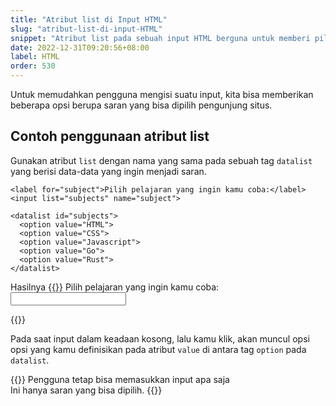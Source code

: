 ```yaml
---
title: "Atribut list di Input HTML"
slug: "atribut-list-di-input-HTML"
snippet: "Atribut list pada sebuah input HTML berguna untuk memberi pilihan ada user atau saran input."
date: 2022-12-31T09:20:56+08:00
label: HTML
order: 530
---
```


Untuk memudahkan pengguna mengisi suatu input, kita bisa memberikan beberapa opsi berupa saran yang bisa dipilih pengunjung situs.


## Contoh penggunaan atribut list
Gunakan atribut `list` dengan nama yang sama pada sebuah tag `datalist` yang berisi data-data yang ingin menjadi saran.

```
<label for="subject">Pilih pelajaran yang ingin kamu coba:</label>
<input list="subjects" name="subject">

<datalist id="subjects">
  <option value="HTML">
  <option value="CSS">
  <option value="Javascript">
  <option value="Go">
  <option value="Rust">
</datalist>
```

Hasilnya
{{<rawhtml>}}
<label for="subject">Pilih pelajaran yang ingin kamu coba:</label>
<input list="subjects" name="subject">

<datalist id="subjects">
  <option value="HTML">
  <option value="CSS">
  <option value="Javascript">
  <option value="Go">
  <option value="Rust">
</datalist>
{{</rawhtml>}}

Pada saat input dalam keadaan kosong, lalu kamu klik, akan muncul opsi opsi yang kamu definisikan pada atribut `value` di antara tag `option` pada `datalist`.

{{<alert class="info">}}
Pengguna tetap bisa memasukkan input apa saja <br>
Ini hanya saran yang bisa dipilih.
{{</alert>}}

